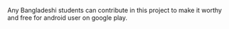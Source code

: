 Any Bangladeshi students can contribute in this project to make it worthy and free for android user on google play.
